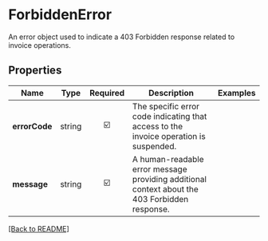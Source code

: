 # ForbiddenError

An error object used to indicate a 403 Forbidden response related to invoice operations.

## Properties

| Name | Type | Required | Description | Examples |
|------------|:-------------:|:-------------:|-------------|:-------------:|
| **errorCode** |string | ☑️ | The specific error code indicating that access to the invoice operation is suspended. | | |
| **message** |string | ☑️ | A human-readable error message providing additional context about the 403 Forbidden response. | | |



[[Back to README]](../../README.md)